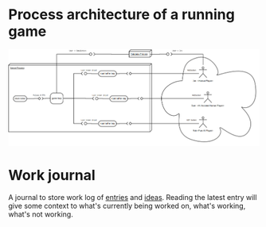 # Process architecture of a running game

![dia diagram of the process architecture](design-notes/process-architecture.png)

# Work journal

A journal to store work log of
[entries](log/entry/)
and
[ideas](log/idea/).
Reading the latest entry will give
some context to what's currently being
worked on, what's working, what's not working.
